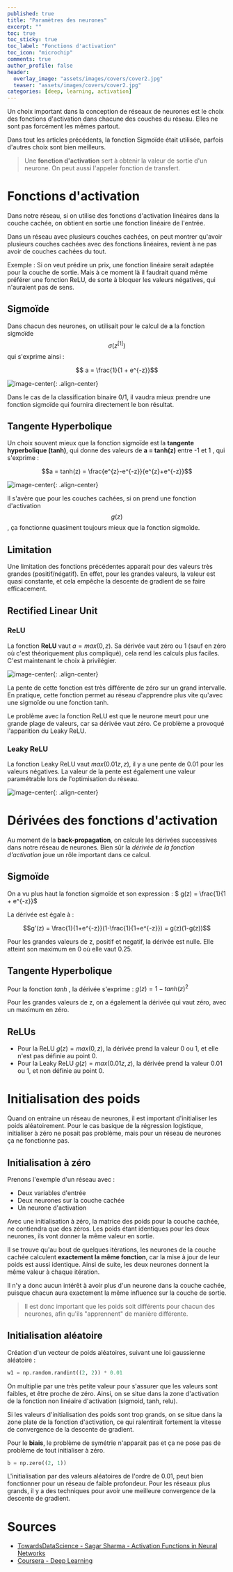 ```yaml
---
published: true
title: "Paramètres des neurones"
excerpt: ""
toc: true
toc_sticky: true
toc_label: "Fonctions d'activation"
toc_icon: "microchip"
comments: true
author_profile: false
header:
  overlay_image: "assets/images/covers/cover2.jpg"
  teaser: "assets/images/covers/cover2.jpg"
categories: [deep, learning, activation]
---
```


<script type="text/javascript" async
  src="https://cdn.mathjax.org/mathjax/latest/MathJax.js?config=TeX-MML-AM_CHTML">
</script>

Un choix important dans la conception de réseaux de neurones est le choix des fonctions d'activation dans chacune des couches du réseau. Elles ne sont pas forcément les mêmes partout.

Dans tout les articles précédents, la fonction Sigmoïde était utilisée, parfois d'autres choix sont bien meilleurs.

> Une **fonction d'activation** sert à obtenir la valeur de sortie d'un neurone. On peut aussi l'appeler fonction de transfert.

# Fonctions d'activation

Dans notre réseau, si on utilise des fonctions d'activation linéaires dans la couche cachée, on obtient en sortie une fonction linéaire de l'entrée.

Dans un réseau avec plusieurs couches cachées, on peut montrer qu'avoir plusieurs couches cachées avec des fonctions linéaires, revient à ne pas avoir de couches cachées du tout.

Exemple : Si on veut prédire un prix, une fonction linéaire serait adaptée pour la couche de sortie. Mais à ce moment là il faudrait quand même préférer une fonction ReLU, de sorte à bloquer les valeurs négatives, qui n'auraient pas de sens.

## Sigmoïde

Dans chacun des neurones, on utilisait pour le calcul de **a** la fonction sigmoïde $$\sigma(z^{[1]})$$ qui s'exprime ainsi :

$$ a = \frac{1}{1 + e^{-z}}$$

![image-center](https://upload.wikimedia.org/wikipedia/commons/thumb/6/66/Funci%C3%B3n_sigmoide_01.svg/800px-Funci%C3%B3n_sigmoide_01.svg.png){: .align-center}

Dans le cas de la classification binaire 0/1, il vaudra mieux prendre une fonction sigmoïde qui fournira directement le bon résultat.

## Tangente Hyperbolique

Un choix souvent mieux que la fonction sigmoïde est la **tangente hyperbolique (tanh)**, qui donne des valeurs de **a = tanh(z)** entre -1 et 1 , qui s'exprime :

$$a = tanh(z) = \frac{e^{z}-e^{-z}}{e^{z}+e^{-z}}$$

![image-center](https://upload.wikimedia.org/wikipedia/commons/thumb/8/87/Hyperbolic_Tangent.svg/1200px-Hyperbolic_Tangent.svg.png){: .align-center}

Il s'avère que pour les couches cachées, si on prend une fonction d'activation $$g(z)$$, ça fonctionne quasiment toujours mieux que la fonction sigmoïde.

## Limitation 

Une limitation des fonctions précédentes apparait pour des valeurs très grandes (positif/négatif). En effet, pour les grandes valeurs, la valeur est quasi constante, et cela empêche la descente de gradient de se faire efficacement.

## Rectified Linear Unit

### ReLU

La fonction **ReLU** vaut $a = max(0, z)$. Sa dérivée vaut zéro ou 1 (sauf en zéro où c'est théoriquement plus compliqué), cela rend les calculs plus faciles. C'est maintenant le choix à privilégier.

![image-center](https://cdn-images-1.medium.com/max/1600/1*DfMRHwxY1gyyDmrIAd-gjQ.png){: .align-center}

La pente de cette fonction est très différente de zéro sur un grand intervalle. En pratique, cette fonction permet au réseau d'apprendre plus vite qu'avec une sigmoïde ou une fonction tanh.

Le problème avec la fonction ReLU est que le neurone meurt pour une grande plage de valeurs, car sa dérivée vaut zéro. Ce problème a provoqué l'apparition du Leaky ReLU.

### Leaky ReLU

La fonction Leaky ReLU vaut $max(0.01z, z)$, il y a une pente de 0.01 pour les valeurs négatives. La valeur de la pente est également une valeur paramétrable lors de l'optimisation du réseau.

![image-center](https://cdn-images-1.medium.com/max/1600/1*ypsvQH7kvtI2BhzR2eT_Sw.png){: .align-center}

# Dérivées des fonctions d'activation

Au moment de la **back-propagation**, on calcule les dérivées successives dans notre réseau de neurones. Bien sûr la *dérivée de la fonction d'activation* joue un rôle important dans ce calcul.

## Sigmoïde

On a vu plus haut la fonction sigmoïde et son expression : $ g(z) = \frac{1}{1 + e^{-z}}$

La dérivée est égale à :

$$g'(z) = \frac{1}{1+e^{-z}}(1-\frac{1}{1+e^{-z}}) = g(z)(1-g(z))$$

Pour les grandes valeurs de z, positif et negatif, la dérivée est nulle. Elle atteint son maximum en 0 où elle vaut $0.25$.

## Tangente Hyperbolique

Pour la fonction $tanh$ , la dérivée s'exprime : $g(z) = 1-tanh(z)^2$

Pour les grandes valeurs de z, on a également la dérivée qui vaut zéro, avec un maximum en zéro.

## ReLUs

- Pour la ReLU $g(z)=max(0, z)$, la dérivée prend la valeur 0 ou 1, et elle n'est pas définie au point 0.
- Pour la Leaky ReLU $g(z)=max(0.01z, z)$, la dérivée prend la valeur 0.01 ou 1, et non définie au point 0.

# Initialisation des poids

Quand on entraine un réseau de neurones, il est important d'initialiser les poids aléatoirement. Pour le cas basique de la régression logistique, initialiser à zéro ne posait pas problème, mais pour un réseau de neurones ça ne fonctionne pas.

## Initialisation à zéro

Prenons l'exemple d'un réseau avec :
- Deux variables d'entrée
- Deux neurones sur la couche cachée
- Un neurone d'activation

Avec une initialisation à zéro, la matrice des poids pour la couche cachée, ne contiendra que des zéros. Les poids étant identiques pour les deux neurones, ils vont donner la même valeur en sortie.

Il se trouve qu'au bout de quelques itérations, les neurones de la couche cachée calculent **exactement la même fonction**, car la mise à jour de leur poids est aussi identique. Ainsi de suite, les deux neurones donnent la même valeur à chaque itération. 

Il n'y a donc aucun intérêt à avoir plus d'un neurone dans la couche cachée, puisque chacun aura exactement la même influence sur la couche de sortie. 

> Il est donc important que les poids soit différents pour chacun des neurones, afin qu'ils "apprennent" de manière différente.

## Initialisation aléatoire

Création d'un vecteur de poids aléatoires, suivant une loi gaussienne aléatoire :

```python
w1 = np.random.randint((2, 2)) * 0.01
```

On multiplie par une très petite valeur pour s'assurer que les valeurs sont faibles, et être proche de zéro. Ainsi, on se situe dans la zone d'activation de la fonction non linéaire d'activation (sigmoid, tanh, relu). 

Si les valeurs d'initialisation des poids sont trop grands, on se situe dans la zone plate de la fonction d'activation, ce qui ralentirait fortement la vitesse de convergence de la descente de gradient.

Pour le **biais**, le problème de symétrie n'apparait pas et ça ne pose pas de problème de tout initialiser à zéro.

```python
b = np.zero((2, 1))
```

L'initialisation par des valeurs aléatoires de l'ordre de 0.01, peut bien fonctionner pour un réseau de faible profondeur. Pour les réseaux plus grands, il y a des techniques pour avoir une meilleure convergence de la descente de gradient. 

# Sources
- [TowardsDataScience - Sagar Sharma - Activation Functions in Neural Networks](https://towardsdatascience.com/activation-functions-neural-networks-1cbd9f8d91d6)
- [Coursera - Deep Learning](www.coursera.org/learn/neural-networks-deep-learning)
